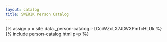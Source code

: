 ```yaml
---
layout: catalog
title: SWERIK Person Catalog
---
```

{% assign p = site.data._person-catalog.i-LCciWZcLX7JDVXPmTcHLUk %}
{% include person-catalog.html p=p %}


